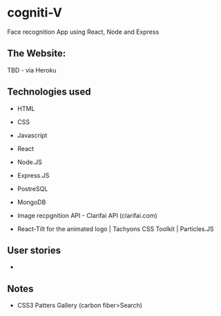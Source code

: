 # cogniti-V

Face recognition App using React, Node and Express

## The Website:

TBD - via Heroku

## Technologies used

- HTML
- CSS
- Javascript
- React
- Node.JS
- Express.JS
- PostreSQL
- MongoDB
- Image recpgnition API - Clarifai API (clarifai.com)

- React-Tilt for the animated logo | Tachyons CSS Toolkit | Particles.JS

## User stories

-

## Notes

- CSS3 Patters Gallery (carbon fiber>Search)
